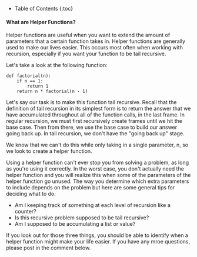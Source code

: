 * Table of Contents
{:toc}

#### What are Helper Functions?

<!--start-->
Helper functions are useful when you want to extend the amount of parameters that a certain function takes in. Helper functions are generally used to make our lives easier. This occurs most often when working with recursion, especially if you want your function to be tail recursive.
<!--end-->

Let's take a look at the following function:

    def factorial(n):
        if n == 1:
            return 1
        return n * factorial(n - 1)

Let's say our task is to make this function tail recursive. Recall that the definition of tail recursion in its simplest form is to return the answer that we have accumulated throughout all of the function calls, in the last frame. In regular recursion, we must first recursively create frames until we hit the base case. Then from there, we use the base case to build our answer going back up. In tail recursion, we don't have the "going back up" stage. 

We know that we can't do this while only taking in a single parameter, n, so we look to create a helper function.

Using a helper function can't ever stop you from solving a problem, as long as you're using it correctly. In the worst case, you don't actually need the helper function and you will realize this when some of the parameters of the helper function go unused. The way you determine which extra parameters to include depends on the problem but here are some general tips for deciding what to do:

* Am I keeping track of something at each level of recursion like a counter?
* Is this recursive problem supposed to be tail recursive?
* Am I supposed to be accumulating a list or value?

If you look out for those three things, you should be able to identify when a helper function might make your life easier. If you have any mroe questions, please post in the comment below.